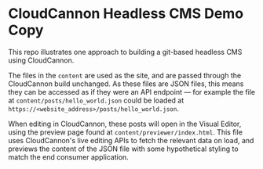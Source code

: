 # CloudCannon Headless CMS Demo Copy

This repo illustrates one approach to building a git-based headless CMS using CloudCannon.

The files in the `content` are used as the site, and are passed through the CloudCannon build unchanged.
As these files are JSON files, this means they can be accessed as if they were an API endpoint — for example
the file at `content/posts/hello_world.json` could be loaded at `https://<website_address>/posts/hello_world.json`.

When editing in CloudCannon, these posts will open in the Visual Editor, using the preview page found at `content/previewer/index.html`. This file uses CloudCannon's live editing APIs to fetch the relevant data on load, and previews the content of the JSON file with some hypothetical styling to match the end consumer application.
